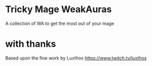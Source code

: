 # Tricky Mage WeakAuras
A collection of WA to get the most out of your mage

# with thanks
Based upon the fine work by Luxthos
https://www.twitch.tv/luxthos
